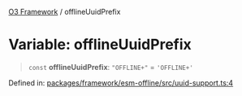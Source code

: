 [O3 Framework](../API.md) / offlineUuidPrefix

# Variable: offlineUuidPrefix

> `const` **offlineUuidPrefix**: `"OFFLINE+"` = `'OFFLINE+'`

Defined in: [packages/framework/esm-offline/src/uuid-support.ts:4](https://github.com/openmrs/openmrs-esm-core/blob/85cde3ce59cd3d29230c98040a3f53525e808725/packages/framework/esm-offline/src/uuid-support.ts#L4)
